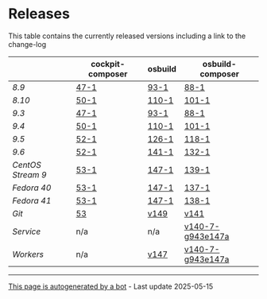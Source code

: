 # Releases
This table contains the currently released versions including a link to the change-log

|       | cockpit-composer    | osbuild    | osbuild-composer    |
|-------|---------------------|------------|---------------------|
*8.9* | [47-1](https://github.com/osbuild/cockpit-composer/releases/tag/47) | [93-1](https://github.com/osbuild/osbuild/releases/tag/v93) | [88-1](https://github.com/osbuild/osbuild-composer/releases/tag/v88)
*8.10* | [50-1](https://github.com/osbuild/cockpit-composer/releases/tag/50) | [110-1](https://github.com/osbuild/osbuild/releases/tag/v110) | [101-1](https://github.com/osbuild/osbuild-composer/releases/tag/v101)
*9.3* | [47-1](https://github.com/osbuild/cockpit-composer/releases/tag/47) | [93-1](https://github.com/osbuild/osbuild/releases/tag/v93) | [88-1](https://github.com/osbuild/osbuild-composer/releases/tag/v88)
*9.4* | [50-1](https://github.com/osbuild/cockpit-composer/releases/tag/50) | [110-1](https://github.com/osbuild/osbuild/releases/tag/v110) | [101-1](https://github.com/osbuild/osbuild-composer/releases/tag/v101)
*9.5* | [52-1](https://github.com/osbuild/cockpit-composer/releases/tag/52) | [126-1](https://github.com/osbuild/osbuild/releases/tag/v126) | [118-1](https://github.com/osbuild/osbuild-composer/releases/tag/v118)
*9.6* | [52-1](https://github.com/osbuild/cockpit-composer/releases/tag/52) | [141-1](https://github.com/osbuild/osbuild/releases/tag/v141) | [132-1](https://github.com/osbuild/osbuild-composer/releases/tag/v132)
*CentOS Stream 9* | [53-1](https://github.com/osbuild/cockpit-composer/releases/tag/53) | [147-1](https://github.com/osbuild/osbuild/releases/tag/v147) | [139-1](https://github.com/osbuild/osbuild-composer/releases/tag/v139)
*Fedora 40* | [53-1](https://github.com/osbuild/cockpit-composer/releases/tag/53) | [147-1](https://github.com/osbuild/osbuild/releases/tag/v147) | [137-1](https://github.com/osbuild/osbuild-composer/releases/tag/v137)
*Fedora 41* | [53-1](https://github.com/osbuild/cockpit-composer/releases/tag/53) | [147-1](https://github.com/osbuild/osbuild/releases/tag/v147) | [138-1](https://github.com/osbuild/osbuild-composer/releases/tag/v138)
*Git* | [53](https://github.com/osbuild/cockpit-composer/releases/tag/53) | [v149](https://github.com/osbuild/osbuild/releases/tag/v149) | [v141](https://github.com/osbuild/osbuild-composer/releases/tag/v141)
*Service* | n/a | n/a | [v140-7-g943e147a](https://github.com/osbuild/osbuild-composer/compare/v140-7-g943e147a...main)
*Workers* | n/a | [v147](https://github.com/osbuild/osbuild/compare/v147...main) | [v140-7-g943e147a](https://github.com/osbuild/osbuild-composer/compare/v140-7-g943e147a...main)

---

[This page is autogenerated by a bot](https://gitlab.cee.redhat.com/osbuild/guides-bot/-/blob/main/release_overview.py) - Last update 2025-05-15
